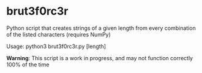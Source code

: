 # brut3f0rc3r
Python script that creates strings of a given length from every combination of the listed characters (requires NumPy)

Usage: python3 brut3f0rc3r.py [length]

**Warning**: This script is a work in progress, and may not function correctly 100% of the time
